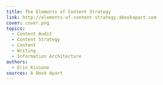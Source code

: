 ```yaml
---
title: The Elements of Content Strategy
link: http://elements-of-content-strategy.abookapart.com
cover: cover.png
topics:
  - Content Audit
  - Content Strategy
  - Content
  - Writing
  - Information Architecture
authors:
  - Erin Kissane
sources: A Book Apart
---
```

